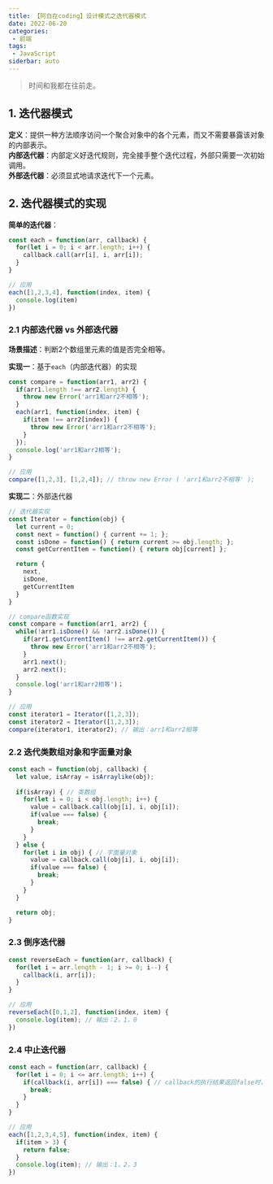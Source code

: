 ```yaml
---
title: 【阿白在coding】设计模式之迭代器模式
date: 2022-06-20
categories:
 - 前端
tags:
 - JavaScript
siderbar: auto
---
```


> 时间和我都在往前走。  

## 1. 迭代器模式
**定义**：提供一种方法顺序访问一个聚合对象中的各个元素，而又不需要暴露该对象的内部表示。   
**内部迭代器**：内部定义好迭代规则，完全接手整个迭代过程，外部只需要一次初始调用。    
**外部迭代器**：必须显式地请求迭代下一个元素。  

## 2. 迭代器模式的实现
**简单的迭代器**：  
```js
const each = function(arr, callback) {
  for(let i = 0; i < arr.length; i++) {
    callback.call(arr[i], i, arr[i]);
  }
}

// 应用
each([1,2,3,4], function(index, item) {
  console.log(item)
})
```

### 2.1 内部迭代器 vs 外部迭代器 
**场景描述**：判断2个数组里元素的值是否完全相等。   

**实现一**：基于`each`（内部迭代器）的实现  
```js
const compare = function(arr1, arr2) {
  if(arr1.length !== arr2.length) {
    throw new Error('arr1和arr2不相等');
  }
  each(arr1, function(index, item) {
    if(item !== arr2[index]) {
      throw new Error('arr1和arr2不相等');
    }
  });
  console.log('arr1和arr2相等');
}

// 应用
compare([1,2,3], [1,2,4]); // throw new Error ( 'arr1和arr2不相等' );
```

**实现二**：外部迭代器  
```js
// 迭代器实现
const Iterator = function(obj) {
  let current = 0;
  const next = function() { current += 1; };
  const isDone = function() { return current >= obj.length; };
  const getCurrentItem = function() { return obj[current] };

  return {
    next,
    isDone,
    getCurrentItem
  }
}

// compare函数实现
const compare = function(arr1, arr2) {
  while(!arr1.isDone() && !arr2.isDone()) {
    if(arr1.getCurrentItem() !== arr2.getCurrentItem()) {
      throw new Error('arr1和arr2不相等');
    }
    arr1.next();
    arr2.next();
  }
  console.log('arr1和arr2相等')；
}

// 应用
const iterator1 = Iterator([1,2,3]);
const iterator2 = Iterator([1,2,3]);
compare(iterator1, iterator2); // 输出：arr1和arr2相等
```
### 2.2 迭代类数组对象和字面量对象
```js
const each = function(obj, callback) {
  let value, isArray = isArraylike(obj);
  
  if(isArray) { // 类数组
    for(let i = 0; i < obj.length; i++) {
      value = callback.call(obj[i], i, obj[i]);
      if(value === false) {
        break;
      }
    }
  } else {
    for(let i in obj) { // 字面量对象
      value = callback.call(obj[i], i, obj[i]);
      if(value === false) {
        break;
      }
    }
  }

  return obj;
}
```

### 2.3 倒序迭代器
```js
const reverseEach = function(arr, callback) {
  for(let i = arr.length - 1; i >= 0; i--) {
    callback(i, arr[i]);
  }
}

// 应用
reverseEach([0,1,2], function(index, item) {
  console.log(item); // 输出：2，1，0
})
```

### 2.4 中止迭代器
```js
const each = function(arr, callback) {
  for(let i = 0; i <= arr.length; i++) {
    if(callback(i, arr[i]) === false) { // callback的执行结果返回false时，提前中止迭代
      break;
    }
  }
}

// 应用
each([1,2,3,4,5], function(index, item) {
  if(item > 3) {
    return false;
  }
  console.log(item); // 输出：1，2，3
})
```